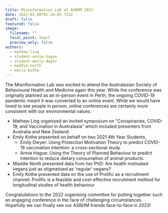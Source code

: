 ```yaml
---
title: Misinformation Lab at ASBHM 2022
date: 2022-02-08T01:34:02.752Z
draft: false
featured: false
image:
  filename: ""
  focal_point: Smart
  preview_only: false
authors:
  - mathew-ling
  - student-annie-hague
  - student-emily-dwyer
  - maddie-north
  - emily-kothe
---
```


The Misinformation Lab was excited to attend the Australasian Society of Behavioural Health and Medicine again this year. While the conference was originally planned as an in-person event in Perth, the ongoing COVID-19 pandemic meant it was converted to an online event. While we would have loved to see people in person, online conferences are certainly more consistent with our environmental values. 

- Mathew Ling organised an invited symposium on "Conspiracies, COVID-19, and Vaccination in
Australasia" which included presenters from Australia and New Zealand. 
- Emily Kothe presented on behalf on two 2021 4th Year Students, 
  - Emily Dwyer: Using Protection Motivation Theory to predict COVID-19 vaccination intention: a cross-sectional study
  - Annie Hague: Using the Theory of Planned Behaviour to predict intention to reduce dietary consumption of animal products.
- Maddie North presented data from her PhD: Are health motivated vegans just as
stigmatised as 'regular' vegans?
- Emily Kothe presented data on the use of Prolific as a recruitment channel: Prolific is a feasible and cost-effective recruitment method for longitudinal studies of health behaviour

Congratulations to the 2022 organising committee for putting together such an engaging conference in the face of challenging circumstances. Hopefully we can finally see our ASBHM friends face-to-face in 2023!

